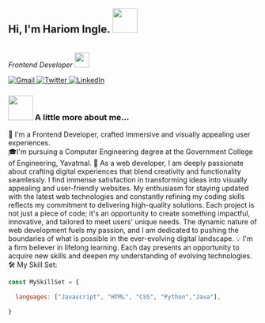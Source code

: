 <h2> Hi, I'm Hariom Ingle. 
  <img src="https://media.giphy.com/media/mGcNjsfWAjY5AEZNw6/giphy.gif" width="50">
</h2>
<!-- <img align='right' src="https://media.giphy.com/media/ieyl9zmCjO4b4t6qoY/giphy.gif" width="230"> -->
<p>
  <em>
 
  </br>
    Frontend Developer
    <img src="https://media.giphy.com/media/WUlplcMpOCEmTGBtBW/giphy.gif" width="30"> 
  </em>
</p>
<p>
  <a href="https://hariomingle2003@gmail.com">
    <img alt="Gmail" src="https://img.shields.io/badge/Gmail-D14836?style=for-the-badge&logo=gmail&logoColor=white" />
  </a>
  <a href="[https://twitter.com/](https://twitter.com/HariomIngle025)">
    <img alt="Twitter" src="https://img.shields.io/badge/Twitter-1DA1F2?style=for-the-badge&logo=twitter&logoColor=white" />
  </a> 
    <a href="[https://www.linkedin.com/in/fateme-ghalandari/](https://www.linkedin.com/in/hariom-ingle/)" target="_blank">
    <img alt="LinkedIn" src="https://img.shields.io/badge/linkedin-%230077B5.svg?&style=for-the-badge&logo=linkedin&logoColor=white" />
  </a>
<!--   <a href="https://stackoverflow.com/users/12572405/fateme-ghalandari" target="_blank">
    <img alt="Stackoverflow" src="https://img.shields.io/badge/Stack_Overflow-FE7A16?style=for-the-badge&logo=stack-overflow&logoColor=white" />
  </a>  -->

  
</p>

### <img src="https://media.giphy.com/media/VgCDAzcKvsR6OM0uWg/giphy.gif" width="50"> A little more about me...  
🔭 I'm a Frontend Developer, crafted immersive and visually appealing user experiences.  
🎓I'm pursuing a Computer Engineering degree at the Government College of Engineering, Yavatmal.
🎨 As a web developer, I am deeply passionate about crafting digital experiences that blend creativity and functionality seamlessly. I find immense satisfaction in transforming ideas into visually appealing and user-friendly websites. My enthusiasm for staying updated with the latest web technologies and constantly refining my coding skills reflects my commitment to delivering high-quality solutions. Each project is not just a piece of code; it's an opportunity to create something impactful, innovative, and tailored to meet users' unique needs. The dynamic nature of web development fuels my passion, and I am dedicated to pushing the boundaries of what is possible in the ever-evolving digital landscape. 
 💡 I'm a firm believer in lifelong learning. Each day presents an opportunity to acquire new skills and deepen my understanding of evolving technologies.
🛠️ My Skill Set:  
```javascript
const MySkillSet = {
  
  languages: ["Javascript", "HTML", "CSS", "Python","Java"],
 
}
 
